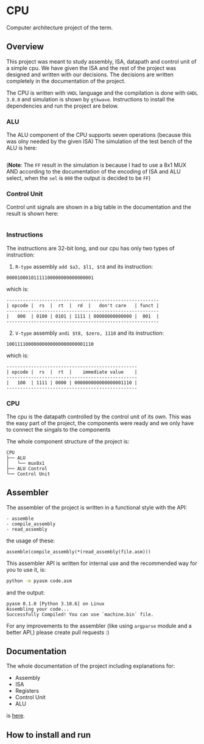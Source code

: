 # CPU
Computer architecture project of the term.

## Overview
This project was meant to study assembly, ISA, datapath and control unit of a simple cpu.
We have given the ISA and the rest of the project was designed and written with our decisions.
The decisions are written completely in the documentation of the project.

The CPU is written with `VHDL` language and the compilation is done with `GHDL 3.0.0` and simulation is shown by `gtkwave`. Instructions to install the dependencies and run the project are below. 

### ALU
The ALU component of the CPU supports seven operations (because this was olny needed by the given ISA)
The simulation of the test bench of the ALU is here:

![]()

(**Note**: The `FF` result in the simulation is because I had to use a 8x1 MUX AND according to the documentation of the encoding of
ISA and ALU select, when the `sel` is `000` the output is decided to be `FF`)

### Control Unit
Control unit signals are shown in a big table in the documentation and the result is shown here:

![]()


### Instructions
The instructions are 32-bit long, and our cpu has only two types of instruction:

1. `R-type` assembly `add $a3, $l1, $t8` and its instruction:
```
00001000101111100000000000000001
```
which is:
```
--------------------------------------------------------
| opcode |  rs  |  rt  |  rd  |   don't care   | funct |
--------------------------------------------------------
|   000  | 0100 | 0101 | 1111 | 00000000000000 |  001  |
--------------------------------------------------------
```

2. `V-type` assembly `andi $t8, $zero, 1110` and its instruction:
```
10011110000000000000000000001110
```
which is:
```
------------------------------------------------
| opcode |  rs  |  rt  |    immediate value    |
------------------------------------------------
|   100  | 1111 | 0000 | 000000000000000001110 |
------------------------------------------------
```

### CPU
The cpu is the datapath controlled by the control unit of its own.
This was the easy part of the project, the components were ready and we only have to connect the singals to the components

The whole component structure of the project is:

```
CPU
├── ALU
│   └── mux8x1
├── ALU Control
└── Control Unit
```

## Assembler
The assembler of the project is written in a functional style with the API:
```
- assemble
- compile_assembly
- read_assembly
```

the usage of these:
```
assemble(compile_assembly(*(read_assembly(file.asm)))
```

This assembler API is written for internal use and the recommended way for you to use it, is:
```bash
python -m pyasm code.asm
```
and the output:
```
pyasm 0.1.0 [Python 3.10.6] on Linux
Assembling your code...
Successfully Compiled! You can use `machine.bin` file.
```

For any improvements to the assembler (like using `argparse` module and a better API,) please create pull requests :) 

## Documentation
The whole documentation of the project including explanations for:
- Assembly
- ISA
- Registers
- Control Unit
- ALU

is [here](https://github.com/mahdihaghverdi/cpu/blob/main/docs/documentation.pdf).

## How to install and run

